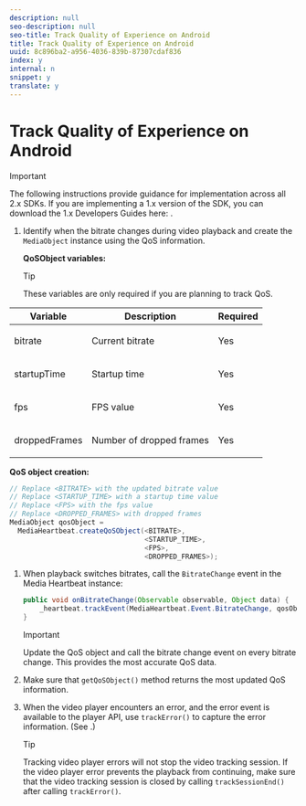 ```yaml
---
description: null
seo-description: null
seo-title: Track Quality of Experience on Android
title: Track Quality of Experience on Android
uuid: 8c896ba2-a956-4036-839b-87307cdaf836
index: y
internal: n
snippet: y
translate: y
---
```


# Track Quality of Experience on Android

>[!IMPORTANT]
>
>The following instructions provide guidance for implementation across all 2.x SDKs. If you are implementing a 1.x version of the SDK, you can download the 1.x Developers Guides here: [](../../sdk-implement/download-sdks.md).

1. Identify when the bitrate changes during video playback and create the `MediaObject` instance using the QoS information. 

   **QoSObject variables:** 

   >[!TIP]
   >
   >These variables are only required if you are planning to track QoS.

<table id="table_36BA07D7614C409F8AA3D68DA04A2231"> 
 <thead> 
  <tr> 
   <th colname="col1" class="entry"> Variable </th> 
   <th colname="col2" class="entry"> Description </th> 
   <th colname="col3" class="entry"> Required </th> 
  </tr> 
 </thead>
 <tbody> 
  <tr> 
   <td colname="col1"> <p> <span class="codeph"> bitrate </span> </p> </td> 
   <td colname="col2"> <p>Current bitrate </p> </td> 
   <td colname="col3"> <p>Yes </p> </td> 
  </tr> 
  <tr> 
   <td colname="col1"> <p> <span class="codeph"> startupTime </span></p> </td> 
   <td colname="col2"> <p>Startup time </p> </td> 
   <td colname="col3"> <p>Yes </p> </td> 
  </tr> 
  <tr> 
   <td colname="col1"> <p> <span class="codeph"> fps </span></p> </td> 
   <td colname="col2"> <p>FPS value </p> </td> 
   <td colname="col3"> <p>Yes </p> </td> 
  </tr> 
  <tr> 
   <td colname="col1"> <p> <span class="codeph"> droppedFrames </span></p> </td> 
   <td colname="col2"> <p>Number of dropped frames </p> </td> 
   <td colname="col3"> <p>Yes </p> </td> 
  </tr> 
 </tbody> 
</table>

   **QoS object creation:** 

   ```java
   // Replace <BITRATE> with the updated bitrate value 
   // Replace <STARTUP_TIME> with a startup time value 
   // Replace <FPS> with the fps value 
   // Replace <DROPPED_FRAMES> with dropped frames 
   MediaObject qosObject =  
     MediaHeartbeat.createQoSObject(<BITRATE>,  
                                    <STARTUP_TIME>,  
                                    <FPS>,  
                                    <DROPPED_FRAMES>); 
   
   ```

1. When playback switches bitrates, call the `BitrateChange` event in the Media Heartbeat instance: 

   ```java
   public void onBitrateChange(Observable observable, Object data) {  
       _heartbeat.trackEvent(MediaHeartbeat.Event.BitrateChange, qosObject, null); 
   } 
   
   ```

   >[!IMPORTANT]
   >
   >Update the QoS object and call the bitrate change event on every bitrate change. This provides the most accurate QoS data.

1. Make sure that `getQoSObject()` method returns the most updated QoS information. 
1. When the video player encounters an error, and the error event is available to the player API, use `trackError()` to capture the error information. (See [](../../sdk-implement/track-errors/track-errors.md).) 

   >[!TIP]
   >
   >Tracking video player errors will not stop the video tracking session. If the video player error prevents the playback from continuing, make sure that the video tracking session is closed by calling `trackSessionEnd()` after calling `trackError()`.


